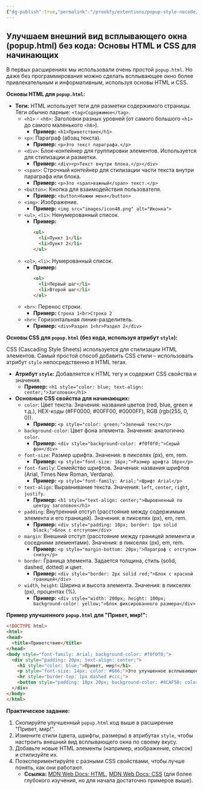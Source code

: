 ```yaml
---
{"dg-publish":true,"permalink":"/proekty/extentions/popup-style-nocode/","dgPassFrontmatter":true}
---
```





## Улучшаем внешний вид всплывающего окна (popup.html) без кода: Основы HTML и CSS для начинающих

В первых расширениях мы использовали очень простой `popup.html`. Но даже без программирования можно сделать всплывающее окно более привлекательным и информативным, используя основы HTML и CSS.

**Основы HTML для `popup.html`:**

*   **Теги:** HTML использует теги для разметки содержимого страницы. Теги обычно парные: `<tag>Содержимое</tag>`.
    *   `<h1>` - `<h6>`: Заголовки разных уровней (от самого большого `<h1>` до самого маленького `<h6>`).
        *   **Пример:** `<h1>Приветствие</h1>`
    *   `<p>`: Параграф (абзац текста).
        *   **Пример:** `<p>Это текст параграфа.</p>`
    *   `<div>`: Блок-контейнер для группировки элементов. Используется для стилизации и разметки.
        *   **Пример:** `<div><p>Текст внутри блока.</p></div>`
    *   `<span>`: Строчный контейнер для стилизации части текста внутри параграфа или блока.
        *   **Пример:** `<p>Это <span>важный</span> текст.</p>`
    *   `<button>`: Кнопка для взаимодействия пользователя.
        *   **Пример:** `<button>Нажми меня</button>`
    *   `<img>`: Изображение.
        *   **Пример:** `<img src="images/icon48.png" alt="Иконка">`
    *   `<ul>`, `<li>`: Ненумерованный список.
        *   **Пример:**
            ```html
            <ul>
              <li>Пункт 1</li>
              <li>Пункт 2</li>
            </ul>
            ```
    *   `<ol>`, `<li>`: Нумерованный список.
        *   **Пример:**
            ```html
            <ol>
              <li>Первый шаг</li>
              <li>Второй шаг</li>
            </ol>
            ```
    *   `<br>`: Перенос строки.
        *   **Пример:** `Строка 1<br>Строка 2`
    *   `<hr>`: Горизонтальная линия-разделитель.
        *   **Пример:** `<div>Раздел 1<hr>Раздел 2</div>`

**Основы CSS для `popup.html` (без кода, используя атрибут `style`):**

CSS (Cascading Style Sheets) используется для стилизации HTML элементов. Самый простой способ добавить CSS стили – использовать атрибут `style` непосредственно в HTML тегах.

*   **Атрибут `style`:**  Добавляется к HTML тегу и содержит CSS свойства и значения.
    *   **Пример:** `<h1 style="color: blue; text-align: center;">Заголовок</h1>`
*   **Основные CSS свойства для начинающих:**
    *   `color`: Цвет текста. Значения: названия цветов (red, blue, green и т.д.), HEX-коды (#FF0000, #00FF00, #0000FF), RGB (rgb(255, 0, 0)).
        *   **Пример:** `<p style="color: green;">Зеленый текст</p>`
    *   `background-color`: Цвет фона элемента. Значения: аналогично `color`.
        *   **Пример:** `<div style="background-color: #f0f0f0;">Серый фон</div>`
    *   `font-size`: Размер шрифта. Значения: в пикселях (px), em, rem.
        *   **Пример:** `<p style="font-size: 16px;">Размер шрифта 16px</p>`
    *   `font-family`: Семейство шрифтов. Значения: названия шрифтов (Arial, Times New Roman, Verdana).
        *   **Пример:** `<p style="font-family: Arial;">Шрифт Arial</p>`
    *   `text-align`: Выравнивание текста. Значения: `left`, `center`, `right`, `justify`.
        *   **Пример:** `<h1 style="text-align: center;">Выровненный по центру заголовок</h1>`
    *   `padding`: Внутренний отступ (расстояние между содержимым элемента и его границей). Значения: в пикселях (px), em, rem.
        *   **Пример:** `<div style="padding: 10px; border: 1px solid black;">Блок с отступом</div>`
    *   `margin`: Внешний отступ (расстояние между границей элемента и соседними элементами). Значения: в пикселях (px), em, rem.
        *   **Пример:** `<p style="margin-bottom: 20px;">Параграф с отступом снизу</p>`
    *   `border`: Граница элемента. Задается толщина, стиль (solid, dashed, dotted) и цвет.
        *   **Пример:** `<div style="border: 2px solid red;">Блок с красной границей</div>`
    *   `width`, `height`: Ширина и высота элемента. Значения: в пикселях (px), процентах (%).
        *   **Пример:** `<div style="width: 200px; height: 100px; background-color: yellow;">Блок фиксированного размера</div>`

**Пример улучшенного `popup.html` для "Привет, мир!":**

```html
<!DOCTYPE html>
<html>
<head>
  <title>Приветствие</title>
</head>
<body style="font-family: Arial; background-color: #f0f0f0;">
  <div style="padding: 20px; text-align: center;">
    <h1 style="color: blue;">Привет, мир!</h1>
    <p style="font-size: 14px; color: #666;">Это улучшенное всплывающее окно.</p>
    <hr style="border-top: 1px dashed #ccc;">
    <button style="padding: 10px 20px; background-color: #4CAF50; color: white; border: none; border-radius: 5px; cursor: pointer;">Кнопка действия</button>
  </div>
</body>
</html>
```

**Практическое задание:**

1.  Скопируйте улучшенный `popup.html` код выше в расширение "Привет, мир!".
2.  Измените стили (цвета, шрифты, размеры) в атрибутах `style`, чтобы настроить внешний вид всплывающего окна по своему вкусу.
3.  Добавьте новые HTML элементы (например, изображение, список) и стилизуйте их.
4.  Поэкспериментируйте с разными CSS свойствами, чтобы лучше понять, как они работают.
    *   **Ссылка:** [MDN Web Docs: HTML](https://developer.mozilla.org/en-US/docs/Web/HTML), [MDN Web Docs: CSS](https://developer.mozilla.org/en-US/docs/Web/CSS) (для более глубокого изучения, но для начала достаточно примеров выше).


